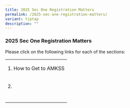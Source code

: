 ```yaml
---
title: 2025 Sec One Registration Matters
permalink: /2025-sec-one-registration-matters/
variant: tiptap
description: ""
---
```

<h3>2025 Sec One Registration Matters</h3>
<p>Please click on the following links for each of the sections:</p>
<table style="minWidth: 25px">
<colgroup>
<col>
</colgroup>
<tbody>
<tr>
<td rowspan="1" colspan="1">
<p>1. How to Get to AMKSS</p>
</td>
</tr>
<tr>
<td rowspan="1" colspan="1">
<p>2.</p>
</td>
</tr>
<tr>
<td rowspan="1" colspan="1">
<p></p>
</td>
</tr>
</tbody>
</table>
<p></p>